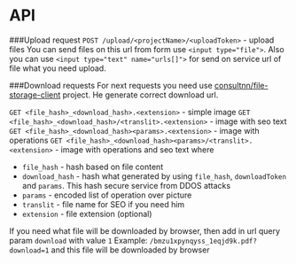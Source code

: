 API
===

###Upload request
`POST /upload/<projectName>/<uploadToken>` - upload files
You can send files on this url from form use `<input type="file">`.
Also you can use `<input type="text" name="urls[]">` for send on service url of file what you need upload.

###Download requests
For next requests you need use [consultnn/file-storage-client](https://github.com/consultnn/file-storage-client) project. 
He generate correct download url.

`GET <file_hash>_<download_hash>.<extension>` - simple image
`GET <file_hash>_<download_hash>/<translit>.<extension>` - image with seo text
`GET <file_hash>_<download_hash><params>.<extension>` - image with operations
`GET <file_hash>_<download_hash><params>/<translit>.<extension>` - image with operations and seo text
where 
 - `file_hash` - hash based on file content
 - `download_hash` - hash what generated by using `file_hash`, `downloadToken` and `params`. This hash secure service from DDOS attacks
 - `params` - encoded list of operation over picture
 - `translit` - file name for SEO if you need him
 - `extension` - file extension (optional)

If you need what file will be downloaded by browser, then add in url query param `download` with value `1`
Example:
`/bmzu1xpynqyss_1eqjd9k.pdf?download=1` and this file will be downloaded by browser